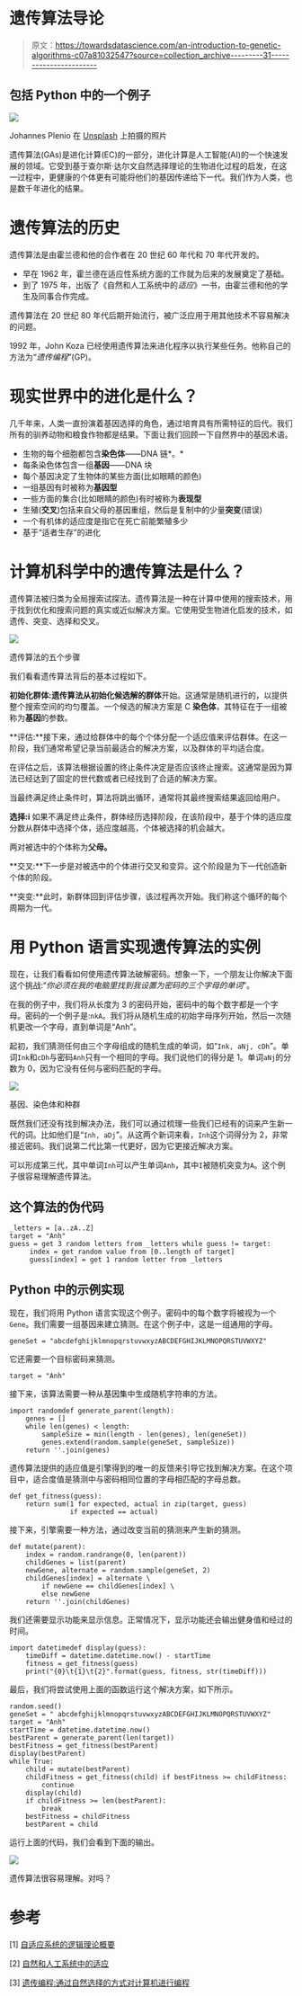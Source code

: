 # 遗传算法导论

> 原文：<https://towardsdatascience.com/an-introduction-to-genetic-algorithms-c07a81032547?source=collection_archive---------31----------------------->

## 包括 Python 中的一个例子

![](img/cd88b73f2a65c0840f8d1d900eccd80f.png)

Johannes Plenio 在 [Unsplash](https://unsplash.com?utm_source=medium&utm_medium=referral) 上拍摄的照片

遗传算法(GAs)是进化计算(EC)的一部分，进化计算是人工智能(AI)的一个快速发展的领域。它受到基于查尔斯·达尔文自然选择理论的生物进化过程的启发，在这一过程中，更健康的个体更有可能将他们的基因传递给下一代。我们作为人类，也是数千年进化的结果。

# 遗传算法的历史

遗传算法是由霍兰德和他的合作者在 20 世纪 60 年代和 70 年代开发的。

*   早在 1962 年，霍兰德在适应性系统方面的工作就为后来的发展奠定了基础。
*   到了 1975 年，出版了《自然和人工系统中的*适应*》一书，由霍兰德和他的学生及同事合作完成。

遗传算法在 20 世纪 80 年代后期开始流行，被广泛应用于用其他技术不容易解决的问题。

1992 年，John Koza 已经使用遗传算法来进化程序以执行某些任务。他称自己的方法为“*遗传编程*”(GP)。

# 现实世界中的进化是什么？

几千年来，人类一直扮演着基因选择的角色，通过培育具有所需特征的后代。我们所有的驯养动物和粮食作物都是结果。下面让我们回顾一下自然界中的基因术语。

*   生物的每个细胞都包含**染色体**——DNA 链*。*
*   每条染色体包含一组**基因**——DNA 块
*   每个基因决定了生物体的某些方面(比如眼睛的颜色)
*   一组基因有时被称为**基因型**
*   一些方面的集合(比如眼睛的颜色)有时被称为**表现型**
*   生殖(**交叉**)包括来自父母的基因重组，然后是复制中的少量**突变**(错误)
*   一个有机体的适应度是指它在死亡前能繁殖多少
*   基于“适者生存”的进化

# 计算机科学中的遗传算法是什么？

遗传算法被归类为全局搜索试探法。遗传算法是一种在计算中使用的搜索技术，用于找到优化和搜索问题的真实或近似解决方案。它使用受生物进化启发的技术，如遗传、突变、选择和交叉。

![](img/bef51d9965409471a19cd98d4cecdad8.png)

遗传算法的五个步骤

我们看看遗传算法背后的基本过程如下。

**初始化群体:**遗传算法从初始化候选解的**群体**开始。这通常是随机进行的，以提供整个搜索空间的均匀覆盖。一个候选的解决方案是 C **染色体**，其特征在于一组被称为**基因**的参数。

**评估:**接下来，通过给群体中的每个个体分配一个适应值来评估群体。在这一阶段，我们通常希望记录当前最适合的解决方案，以及群体的平均适合度。

在评估之后，该算法根据设置的终止条件决定是否应该终止搜索。这通常是因为算法已经达到了固定的世代数或者已经找到了合适的解决方案。

当最终满足终止条件时，算法将跳出循环，通常将其最终搜索结果返回给用户。

**选择:i** 如果不满足终止条件，群体经历选择阶段，在该阶段中，基于个体的适应度分数从群体中选择个体，适应度越高，个体被选择的机会越大。

两对被选中的个体称为**父母。**

**交叉:**下一步是对被选中的个体进行交叉和变异。这个阶段是为下一代创造新个体的阶段。

**突变:**此时，新群体回到评估步骤，该过程再次开始。我们称这个循环的每个周期为一代。

# 用 Python 语言实现遗传算法的实例

现在，让我们看看如何使用遗传算法破解密码。想象一下，一个朋友让你解决下面这个挑战:“*你必须在我的电脑里找到我设置为密码的三个字母的单词*”。

在我的例子中，我们将从长度为 3 的密码开始，密码中的每个数字都是一个字母。密码的一个例子是:`nkA`。我们将从随机生成的初始字母序列开始，然后一次随机更改一个字母，直到单词是“Anh”。

起初，我们猜测任何由三个字母组成的随机生成的单词，如“`Ink, aNj, cDh`”。单词`Ink`和`cDh`与密码`Anh`只有一个相同的字母。我们说他们的得分是 1。单词`aNj`的分数为 0，因为它没有任何与密码匹配的字母。

![](img/26aafe7608dc7b11ffb8503ade5fc7e1.png)

基因、染色体和种群

既然我们还没有找到解决办法，我们可以通过梳理一些我们已经有的词来产生新一代的词。比如他们是“`Inh, aDj`”。从这两个新词来看，`Inh`这个词得分为 2，非常接近密码。我们说第二代比第一代更好，因为它更接近解决方案。

可以形成第三代，其中单词`Inh`可以产生单词`Anh`，其中`I`被随机突变为`A`。这个例子很容易理解遗传算法。

## 这个算法的伪代码

```
_letters = [a..zA..Z]
target = "Anh"
guess = get 3 random letters from _letters while guess != target:
     index = get random value from [0..length of target] 
     guess[index] = get 1 random letter from _letters
```

## Python 中的示例实现

现在，我们将用 Python 语言实现这个例子。密码中的每个数字将被视为一个`Gene`。我们需要一组基因来建立猜测。在这个例子中，这是一组通用的字母。

```
geneSet = "abcdefghijklmnopqrstuvwxyzABCDEFGHIJKLMNOPQRSTUVWXYZ"
```

它还需要一个目标密码来猜测。

```
target = "Anh"
```

接下来，该算法需要一种从基因集中生成随机字符串的方法。

```
import randomdef generate_parent(length):
    genes = []
    while len(genes) < length:
        sampleSize = min(length - len(genes), len(geneSet))
        genes.extend(random.sample(geneSet, sampleSize))
    return ''.join(genes)
```

遗传算法提供的适应值是引擎得到的唯一的反馈来引导它找到解决方案。在这个项目中，适合度值是猜测中与密码相同位置的字母相匹配的字母总数。

```
def get_fitness(guess):
    return sum(1 for expected, actual in zip(target, guess)
               if expected == actual)
```

接下来，引擎需要一种方法，通过改变当前的猜测来产生新的猜测。

```
def mutate(parent):
    index = random.randrange(0, len(parent))
    childGenes = list(parent)
    newGene, alternate = random.sample(geneSet, 2)
    childGenes[index] = alternate \
        if newGene == childGenes[index] \
        else newGene
    return ''.join(childGenes)
```

我们还需要显示功能来显示信息。正常情况下，显示功能还会输出健身值和经过的时间。

```
import datetimedef display(guess):
    timeDiff = datetime.datetime.now() - startTime
    fitness = get_fitness(guess)
    print("{0}\t{1}\t{2}".format(guess, fitness, str(timeDiff)))
```

最后，我们将尝试使用上面的函数运行这个解决方案，如下所示。

```
random.seed()
geneSet = " abcdefghijklmnopqrstuvwxyzABCDEFGHIJKLMNOPQRSTUVWXYZ"
target = "Anh"
startTime = datetime.datetime.now()
bestParent = generate_parent(len(target))
bestFitness = get_fitness(bestParent)
display(bestParent)
while True:
    child = mutate(bestParent)
    childFitness = get_fitness(child) if bestFitness >= childFitness:
        continue
    display(child)
    if childFitness >= len(bestParent):
        break
    bestFitness = childFitness
    bestParent = child
```

运行上面的代码，我们会看到下面的输出。

![](img/e3285970ad84b9c244c98457c75fbe28.png)

遗传算法很容易理解。对吗？

# 参考

[1] [自适应系统的逻辑理论概要](https://dl.acm.org/doi/10.1145/321127.321128)

[2] [自然和人工系统中的适应](https://mitpress.mit.edu/books/adaptation-natural-and-artificial-systems)

[3] [遗传编程:通过自然选择的方式对计算机进行编程](https://mitpress.mit.edu/books/genetic-programming)